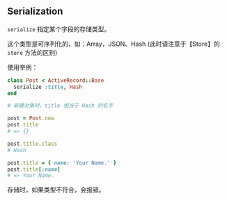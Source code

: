 ## Serialization

`serialize` 指定某个字段的存储类型。

这个类型是可序列化的，如：Array，JSON、Hash (此时请注意于【Store】的 `store` 方法的区别)

使用举例：

```ruby
class Post < ActiveRecord::Base
  serialize :title, Hash
end

# 新建对象时，title 相当于 Hash 的名字

post = Post.new
post.title
# => {}

post.title.class
# Hash

post.title = { name: 'Your Name.' }
post.title[:name]
# => Your Name.
```

存储时，如果类型不符合，会报错。

